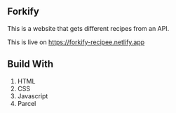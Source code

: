 ## Forkify

This is a website that gets different recipes from an API.

This is live on https://forkify-recipee.netlify.app

## Build With

1. HTML
2. CSS
3. Javascript
4. Parcel
